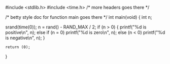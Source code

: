 #include <stdlib.h>
#include <time.h>
/* more headers goes there */

/* betty style doc for function main goes there */
int main(void)
{
int n;

srand(time(0));
n = rand() - RAND_MAX / 2;
if (n > 0)
        {
        printf("%d is positive\n", n);
        else if (n = 0)
        printf("%d is zero\n", n);
        else (n < 0)
        printf("%d is negative\n", n);
}

	return (0);
}

